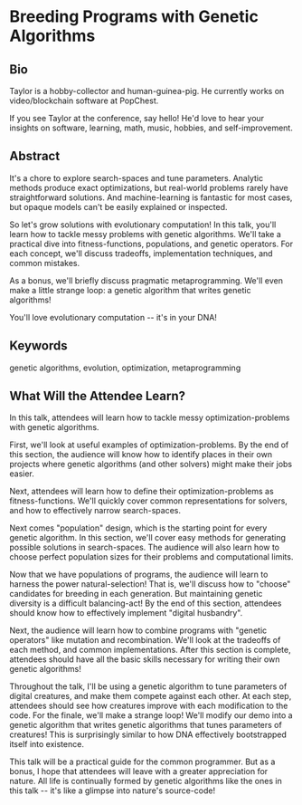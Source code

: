 
# Breeding Programs with Genetic Algorithms


## Bio

Taylor is a hobby-collector and human-guinea-pig. He currently works on video/blockchain software at PopChest. 

If you see Taylor at the conference, say hello! He'd love to hear your insights on software, learning, math, music, hobbies, and self-improvement.


## Abstract

It's a chore to explore search-spaces and tune parameters. Analytic methods produce exact optimizations, but real-world problems rarely have straightforward solutions. And machine-learning is fantastic for most cases, but opaque models can't be easily explained or inspected.

So let's grow solutions with evolutionary computation! In this talk, you'll learn how to tackle messy problems with genetic algorithms. We'll take a practical dive into fitness-functions, populations, and genetic operators. For each concept, we'll discuss tradeoffs, implementation techniques, and common mistakes.

As a bonus, we'll briefly discuss pragmatic metaprogramming. We'll even make a little strange loop: a genetic algorithm that writes genetic algorithms!

You'll love evolutionary computation -- it's in your DNA!


## Keywords

genetic algorithms, evolution, optimization, metaprogramming


## What Will the Attendee Learn?

In this talk, attendees will learn how to tackle messy optimization-problems with genetic algorithms. 

First, we'll look at useful examples of optimization-problems. By the end of this section, the audience will know how to identify places in their own projects where genetic algorithms (and other solvers) might make their jobs easier.

Next, attendees will learn how to define their optimization-problems as fitness-functions. We'll quickly cover common representations for solvers, and how to effectively narrow search-spaces.

Next comes "population" design, which is the starting point for every genetic algorithm. In this section, we'll cover easy methods for generating possible solutions in search-spaces. The audience will also learn how to choose perfect population sizes for their problems and computational limits.

Now that we have populations of programs, the audience will learn to harness the power natural-selection! That is, we'll discuss how to "choose" candidates for breeding in each generation. But maintaining genetic diversity is a difficult balancing-act! By the end of this section, attendees should know how to effectively implement "digital husbandry".

Next, the audience will learn how to combine programs with "genetic operators" like mutation and recombination. We'll look at the tradeoffs of each method, and common implementations. After this section is complete, attendees should have all the basic skills necessary for writing their own genetic algorithms!

Throughout the talk, I'll be using a genetic algorithm to tune parameters of digital creatures, and make them compete against each other. At each step, attendees should see how creatures improve with each modification to the code.
For the finale, we'll make a strange loop! We'll modify our demo into a genetic algorithm that writes genetic algorithms that tunes parameters of creatures! This is surprisingly similar to how DNA effectively bootstrapped itself into existence.

This talk will be a practical guide for the common programmer. But as a bonus, I hope that attendees will leave with a greater appreciation for nature. All life is continually formed by genetic algorithms like the ones in this talk -- it's like a glimpse into nature's source-code!

